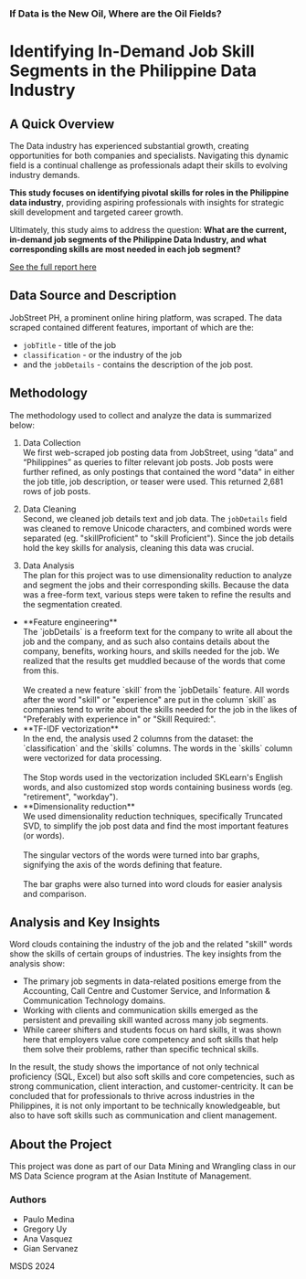### If Data is the New Oil, Where are the Oil Fields? 
# Identifying In-Demand Job Skill Segments in the Philippine Data Industry

## A Quick Overview
The Data industry has experienced substantial growth, creating opportunities for both companies and specialists. Navigating this dynamic field is a continual challenge as professionals adapt their skills to evolving industry demands.

**This study focuses on identifying pivotal skills for roles in the Philippine data industry**, providing aspiring professionals with insights for strategic skill development and targeted career growth. 

Ultimately, this study aims to address the question: **What are the current, in-demand job segments of the Philippine Data Industry, and what corresponding skills are most needed in each job segment?**

[See the full report here](https://helloanavee.github.io/data-skills-analysis/data-skills.html)

## Data Source and Description
JobStreet PH, a prominent online hiring platform, was scraped. The data scraped contained different features, important of which are the:
- `jobTitle` - title of the job
- `classification` - or the industry of the job
- and the `jobDetails` - contains the description of the job post.

## Methodology
The methodology used to collect and analyze the data is summarized below:

1. Data Collection
<br> We first web-scraped job posting data from JobStreet, using “data” and “Philippines” as queries to filter relevant job posts. Job posts were further refined, as only postings that contained the word "data" in either the job title, job description, or teaser were used. This returned 2,681 rows of job posts.
   
2. Data Cleaning
<br> Second, we cleaned job details text and job data. The `jobDetails` field was cleaned to remove Unicode characters, and combined words were separated (eg. "skillProficient" to "skill Proficient"). Since the job details hold the key skills for analysis, cleaning this data was crucial.

3. Data Analysis
<br> The plan for this project was to use dimensionality reduction to analyze and segment the jobs and their corresponding skills. Because the data was a free-form text, various steps were taken to refine the results and the segmentation created.
<ul>
   <li> **Feature engineering**
   <br> The `jobDetails` is a freeform text for the company to write all about the job and the company, and as such also contains details about the company, benefits, working hours, and skills needed for the job. We realized that the results get muddled because of the words that come from this.
   <br>
   <br> We created a new feature `skill` from the `jobDetails` feature. All words after the word "skill" or "experience" are put in the column `skill` as companies tend to write about the skills needed for the job in the likes of "Preferably with experience in" or "Skill Required:".
   </li>
   
   <li> **TF-IDF vectorization**
   <br> In the end, the analysis used 2 columns from the dataset: the `classification` and the `skills` columns. The words in the `skills` column were vectorized for data processing.
   <br>
   <br> The Stop words used in the vectorization included SKLearn's English words, and also customized stop words containing business words (eg. "retirement", "workday").
   </li>

   <li> **Dimensionality reduction**
   <br> We used dimensionality reduction techniques, specifically Truncated SVD, to simplify the job post data and find the most important features (or words).
   <br>
   <br> The singular vectors of the words were turned into bar graphs, signifying the axis of the words defining that feature.
   <br>
   <br> The bar graphs were also turned into word clouds for easier analysis and comparison.
   </li>
</ul>

## Analysis and Key Insights
Word clouds containing the industry of the job and the related "skill" words show the skills of certain groups of industries. The key insights from the analysis show:

- The primary job segments in data-related positions emerge from the Accounting, Call Centre and Customer Service, and Information & Communication Technology domains.
- Working with clients and communication skills emerged as the persistent and prevailing skill wanted across many job segments.
- While career shifters and students focus on hard skills, it was shown here that employers value core competency and soft skills that help them solve their problems, rather than specific technical skills.

In the result, the study shows the importance of not only technical proficiency (SQL, Excel) but also soft skills and core competencies, such as strong communication, client interaction, and customer-centricity. It can be concluded that for professionals to thrive across industries in the Philippines, it is not only important to be technically knowledgeable, but also to have soft skills such as communication and client management.

## About the Project
This project was done as part of our Data Mining and Wrangling class in our MS Data Science program at the Asian Institute of Management.

### Authors
- Paulo Medina
- Gregory Uy
- Ana Vasquez
- Gian Servanez

MSDS 2024
